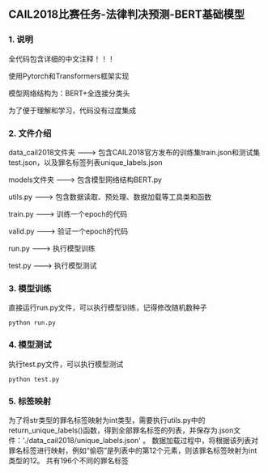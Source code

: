 ## CAIL2018比赛任务-法律判决预测-BERT基础模型
 
### 1. 说明

全代码包含详细的中文注释！！！

使用Pytorch和Transformers框架实现

模型网络结构为：BERT+全连接分类头

为了便于理解和学习，代码没有过度集成

 
### 2. 文件介绍
 
data_cail2018文件夹   --->   包含CAIL2018官方发布的训练集train.json和测试集test.json，以及罪名标签列表unique_labels.json

models文件夹   --->   包含模型网络结构BERT.py

utils.py   --->   包含数据读取、预处理、数据加载等工具类和函数

train.py   --->   训练一个epoch的代码

valid.py   --->   验证一个epoch的代码

run.py   --->   执行模型训练

test.py   --->   执行模型测试
 
### 3. 模型训练
 
直接运行run.py文件，可以执行模型训练，记得修改随机数种子
 
```
python run.py
```
 
### 4. 模型测试
 
执行test.py文件，可以执行模型测试
 
```
python test.py
```

### 5. 标签映射

为了将str类型的罪名标签映射为int类型，需要执行utils.py中的return_unique_labels()函数，得到全部罪名标签的列表，并保存为.json文件：'./data_cail2018/unique_labels.json' 。
数据加载过程中，将根据该列表对罪名标签进行映射，例如“偷窃”是列表中的第12个元素，则该罪名标签映射为int类型的12。
共有196个不同的罪名标签



